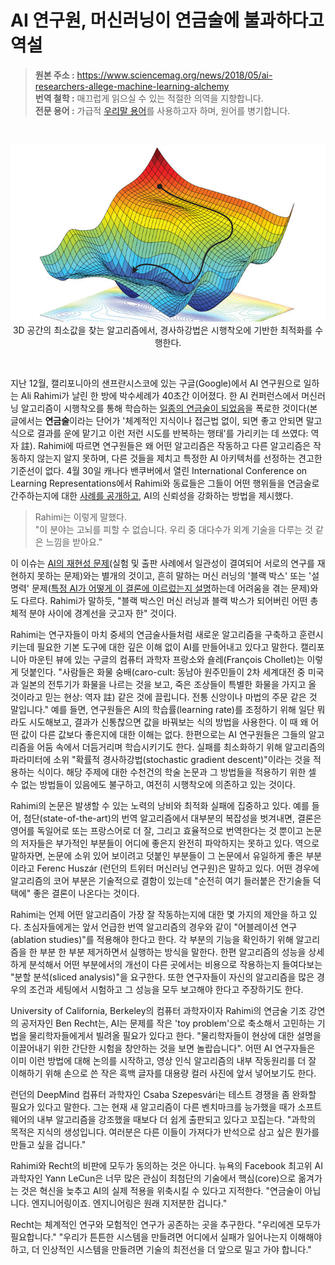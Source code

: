 # AI 연구원, 머신러닝이 연금술에 불과하다고 역설
> **원본 주소 :** https://www.sciencemag.org/news/2018/05/ai-researchers-allege-machine-learning-alchemy  
> **번역 철학 :** 매끄럽게 읽으실 수 있는 적절한 의역을 지향합니다.  
> **전문 용어 :** 가급적 <a href='http://taewan.kim/docs/ml_glossary/'>우리말 용어</a>를 사용하고자 하며, 원어를 병기합니다.  
<br>

<p align="center">
<img src='https://github.com/jehyunlee/texts/blob/master/AI_researchers_allege_that_machine_learning_is_alchemy/images/ma_0504_NID_alchemy_WEB.jpg'><br>  
3D 공간의 최소값을 찾는 알고리즘에서, 경사하강법은 시행착오에 기반한 최적화를 수행한다.
</p>
<br>  

지난 12월, 캘리포니아의 샌프란시스코에 있는 구글(Google)에서 AI 연구원으로 일하는 Ali Rahimi가 날린 한 방에 박수세례가 40초간 이어졌다. 한 AI 컨퍼런스에서 머신러닝 알고리즘이 시행착오를 통해 학습하는 [일종의 연금술이 되었음](http://www.argmin.net/2017/12/05/kitchen-sinks/)을 폭로한 것이다(본 글에서는 **연금술**이라는 단어가 '체계적인 지식이나 접근법 없이, 되면 좋고 안되면 말고 식으로 결과를 운에 맡기고 이런 저런 시도를 반복하는 행태'를 가리키는 데 쓰였다: 역자 註). Rahimi에 따르면 연구원들은 왜 어떤 알고리즘은 작동하고 다른 알고리즘은 작동하지 않는지 알지 못하며, 다른 것들을 제치고 특정한 AI 아키텍처를 선정하는 견고한 기준선이 없다. 4월 30일 캐나다 밴쿠버에서 열린 International Conference on Learning Representations에서 Rahimi와 동료들은 그들이 어떤 행위들을 연금술로 간주하는지에 대한 [사례를 공개하고](https://openreview.net/forum?id=rJWF0Fywf), AI의 신뢰성을 강화하는 방법을 제시했다.  

> Rahimi는 이렇게 말했다.  
> "이 분야는 고뇌를 피할 수 없습니다. 우리 중 대다수가 외계 기술을 다루는 것 같은 느낌을 받아요."  

이 이슈는 [AI의 재현성 문제](http://science.sciencemag.org/content/359/6377/725)(실험 및 출판 사례에서 일관성이 결여되어 서로의 연구를 재현하지 못하는 문제)와는 별개의 것이고, 흔히 말하는 머신 러닝의 '블랙 박스' 또는 '설명력' 문제([특정 AI가 어떻게 이 결론에 이르렀는지 설명](http://science.sciencemag.org/content/357/6346/22)하는데 어려움을 겪는 문제)와도 다르다. Rahimi가 말하듯, "블랙 박스인 머신 러닝과 블랙 박스가 되어버린 어떤 총체적 분야 사이에 경계선을 긋고자 한" 것이다.  

Rahimi는 연구자들이 마치 중세의 연금술사들처럼 새로운 알고리즘을 구축하고 훈련시키는데 필요한 기본 도구에 대한 깊은 이해 없이 AI를 만들어내고 있다고 말한다. 캘리포니아 마운틴 뷰에 있는 구글의 컴퓨터 과학자 프랑소와 숄레(François Chollet)는 이렇게 덧붙인다. "사람들은 화물 숭배(caro-cult: 동남아 원주민들이 2차 세계대전 중 미국과 일본의 전투기가 화물을 나르는 것을 보고, 죽은 조상들이 특별한 화물을 가지고 올 것이라고 믿는 현상: 역자 註) 같은 것에 끌립니다. 전통 신앙이나 마법의 주문 같은 것 말입니다." 예를 들면, 연구원들은 AI의 학습률(learning rate)를 조정하기 위해 일단 뭐라도 시도해보고, 결과가 신통찮으면 값을 바꿔보는 식의 방법을 사용한다. 이 때 왜 어떤 값이 다른 값보다 좋은지에 대한 이해는 없다. 한편으로는 AI 연구원들은 그들의 알고리즘을 어둠 속에서 더듬거리며 학습시키기도 한다. 실패를 최소화하기 위해 알고리즘의 파라미터에 소위 "확률적 경사하강법(stochastic gradient descent)"이라는 것을 적용하는 식이다. 해당 주제에 대한 수천건의 학술 논문과 그 방법들을 적용하기 위한 셀 수 없는 방법들이 있음에도 불구하고, 여전히 시행착오에 의존하고 있는 것이다.  

Rahimi의 논문은 발생할 수 있는 노력의 낭비와 최적화 실패에 집중하고 있다. 예를 들어, 첨단(state-of-the-art)의 번역 알고리즘에서 대부분의 복잡성을 벗겨내면, 결론은 영어를 독일어로 또는 프랑스어로 더 잘, 그리고 효율적으로 번역한다는 것 뿐이고 논문의 저자들은 부가적인 부분들이 어디에 좋은지 완전히 파악하지는 못하고 있다. 역으로 말하자면, 논문에 소위 있어 보이려고 덧붙인 부분들이 그 논문에서 유일하게 좋은 부분이라고 Ferenc Huszár (런던의 트위터 머신러닝 연구원)은 말하고 있다. 어떤 경우에 알고리즘의 코어 부분은 기술적으로 결함이 있는데 "순전히 여기 들러붙은 잔기술들 덕택에" 좋은 결론이 나온다는 것이다.  

Rahimi는 언제 어떤 알고리즘이 가장 잘 작동하는지에 대한 몇 가지의 제안을 하고 있다. 초심자들에게는 앞서 언급한 번역 알고리즘의 경우와 같이 "어블레이션 연구(ablation studies)"를 적용해야 한다고 한다. 각 부분의 기능을 확인하기 위해 알고리즘을 한 부분 한 부분 제거하면서 실행하는 방식을 말한다. 한편 알고리즘의 성능을 상세하게 분석해서 어떤 부분에서의 개선이 다른 곳에서는 비용으로 작용하는지 들여다보는 "분할 분석(sliced analysis)"을 요구한다. 또한 연구자들이 자신의 알고리즘을 많은 경우의 조건과 세팅에서 시험하고 그 성능을 모두 보고해야 한다고 주장하기도 한다.  

University of California, Berkeley의 컴퓨터 과학자이자 Rahimi의 연금술 기조 강연의 공저자인 Ben Recht는, AI는 문제를 작은 'toy problem'으로 축소해서 고민하는 기법을 물리학자들에게서 빌려올 필요가 있다고 한다. "물리학자들이 현상에 대한 설명을 이끌어내기 위한 간단한 시험을 창안하는 것을 보면 놀랍습니다". 어떤 AI 연구자들은 이미 이런 방법에 대해 논의를 시작하고, 영상 인식 알고리즘의 내부 작동원리를 더 잘 이해하기 위해 손으로 쓴 작은 흑백 글자를 대용량 컬러 사진에 앞서 넣어보기도 한다.  

런던의 DeepMind 컴퓨터 과학자인 Csaba Szepesvári는 테스트 경쟁을 좀 완화할 필요가 있다고 말한다. 그는 현재 새 알고리즘이 다른 벤치마크를 능가했을 때가 소프트웨어의 내부 알고리즘을 강조했을 때보다 더 쉽게 출판되고 있다고 꼬집는다. "과학의 목적은 지식의 생성입니다. 여러분은 다른 이들이 가져다가 반석으로 삼고 싶은 뭔가를 만들고 싶을 겁니다."  

Rahimi와 Recht의 비판에 모두가 동의하는 것은 아니다. 뉴욕의 Facebook 최고위 AI 과학자인 Yann LeCun은 너무 많은 관심이 최첨단의 기술에서 핵심(core)으로 옮겨가는 것은 혁신을 늦추고 AI의 실제 적용을 위축시킬 수 있다고 지적한다. "연금술이 아닙니다. 엔지니어링이죠. 엔지니어링은 원래 지저분한 겁니다."  

Recht는 체계적인 연구와 모험적인 연구가 공존하는 곳을 추구한다. "우리에겐 모두가 필요합니다." "우리가 튼튼한 시스템을 만들려면 어디에서 실패가 일어나는지 이해해야 하고, 더 인상적인 시스템을 만들려면 기술의 최전선을 더 앞으로 밀고 가야 합니다."

